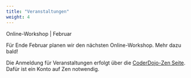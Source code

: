 ```yaml
---
title: "Veranstaltungen"
weight: 4
---
```


Online-Workshop | Februar

Für Ende Februar planen wir den nächsten Online-Workshop. Mehr dazu bald!

Die Anmeldung für Veranstaltungen erfolgt über die [CoderDojo-Zen Seite](https://zen.coderdojo.com/dojos/de/berlin/schoeneweide-berlin). Dafür ist ein Konto auf Zen notwendig.
